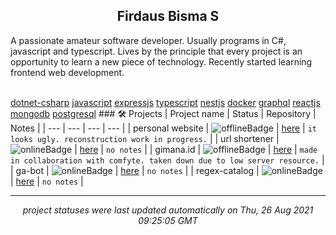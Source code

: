 <h2 align="center">Firdaus Bisma S</h2>
A passionate amateur software developer. Usually programs in C#, javascript and typescript. Lives by the principle that every project is an opportunity to learn a new piece of technology. Recently started learning frontend web development. </br>
</br>

[dotnet-csharp](https://img.shields.io/badge/C%23%2F.NET-%23546e7a?logo=dotnet&style=flat&labelColor=37474f&logoColor=white) [javascript](https://img.shields.io/badge/JavaScript-%23546e7a?logo=javascript&style=flat&labelColor=37474f&logoColor=white) [expressjs](https://img.shields.io/badge/Express-%23546e7a?logo=express&style=flat&labelColor=37474f&logoColor=white) [typescript](https://img.shields.io/badge/TypeScript-%23546e7a?logo=typescript&style=flat&labelColor=37474f&logoColor=white) [nestjs](https://img.shields.io/badge/NestJS-%23546e7a?logo=nestjs&style=flat&labelColor=37474f&logoColor=white) [docker](https://img.shields.io/badge/Docker-%23546e7a?logo=docker&style=flat&labelColor=37474f&logoColor=white) [graphql](https://img.shields.io/badge/GraphQL-%23546e7a?logo=graphql&style=flat&labelColor=37474f&logoColor=white) [reactjs](https://img.shields.io/badge/React-%23546e7a?logo=react&style=flat&labelColor=37474f&logoColor=white) [mongodb](https://img.shields.io/badge/MongoDB-%23546e7a?logo=mongodb&style=flat&labelColor=37474f&logoColor=white) [postgresql](https://img.shields.io/badge/PostgreSQL-%23546e7a?logo=postgresql&style=flat&labelColor=37474f&logoColor=white) ### 🛠 Projects
| Project name | Status | Repository | Notes |
| --- | --- | --- | --- |
| personal website | ![offlineBadge](https://img.shields.io/badge/503-offline-e53935) | [here](https://github.com/gldnpz17/gldnpz.com) | `it looks ugly. reconstruction work in progress.` |
| url shortener | ![onlineBadge](https://img.shields.io/badge/200-online-%234caf50) | [here](https://github.com/gldnpz17/url-shortener) | `no notes` |
| gimana.id | ![offlineBadge](https://img.shields.io/badge/503-offline-e53935) | [here](https://github.com/gldnpz17/gimana.id) | `made in collaboration with comfyte. taken down due to low server resource.` |
| ga-bot | ![onlineBadge](https://img.shields.io/badge/200-online-%234caf50) | [here](https://github.com/gldnpz17/ga-bot) | `no notes` |
| regex-catalog | ![onlineBadge](https://img.shields.io/badge/200-online-%234caf50) | [here](https://github.com/gldnpz17/regex-catalog) | `no notes` |

---
*<p align="center">project statuses were last updated automatically on Thu, 26 Aug 2021 09:25:05 GMT</p>*
